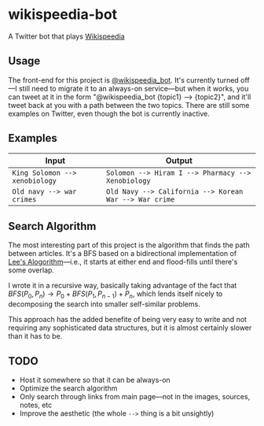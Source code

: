 # wikispeedia-bot
A Twitter bot that plays [Wikispeedia](https://dlab.epfl.ch/wikispeedia/play/) 

## Usage
The front-end for this project is [@wikispeedia_bot](https://twitter.com/wikispeedia_bot/with_replies). It's currently turned off—I still need
to migrate it to an always-on service—but when it works, you can tweet at it in the form "@wikispeedia_bot {topic1} --> {topic2}", and it'll tweet back at you with
a path between the two topics. There are still some examples on Twitter, even though the bot is currently inactive.

## Examples
| Input  | Output |
|--------|--------|
| `King Solomon --> xenobiology` | `Solomon --> Hiram I --> Pharmacy --> Xenobiology` |
|`Old navy --> war crimes`| `Old Navy --> California --> Korean War --> War crime` |

## Search Algorithm
The most interesting part of this project is the algorithm that finds the path between articles. It's a  BFS based on a bidirectional implementation of
[Lee's Alogorithm](https://en.wikipedia.org/wiki/Lee_algorithm)—i.e., it starts at either end and flood-fills until there's some overlap.

I wrote it in a recursive way, basically taking advantage of the fact that
$BFS(P_0, P_n) \rightarrow P_0 + BFS(P_{1}, P_{n - 1}) + P_n$, which lends itself nicely to decomposing the search into smaller self-similar problems.

This approach has the added benefite of being very easy to write and not requiring any sophisticated data structures, but it is almost certainly slower
than it has to be. 

## TODO
- Host it somewhere so that it can be always-on
- Optimize the search algorithm
- Only search through links from main page—not in the images, sources, notes, etc
- Improve the aesthetic (the whole `-->` thing is a bit unsightly)


